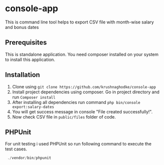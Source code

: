 console-app
=============

This is command line tool helps to export CSV file with month-wise salary and bonus dates

Prerequisites
-------------
This is standalone application. You need composer installed on your system to install this application.

Installation
------------

1. Clone using ```git clone https://github.com/krushnaghodke/console-app``` 
2. Install project dependencies using composer. Go in project directory and run ```Composer install```
3. After installing all dependencies run command ```php bin/console export:salary-dates```
4. You will get success message in console "File created successfully!".
5. Now check CSV file in ```public/files``` folder of code.

PHPUnit 
------------
For unit testing i used PHPUnit so run following command to execute the test cases.

```php
 ./vendor/bin/phpunit
```